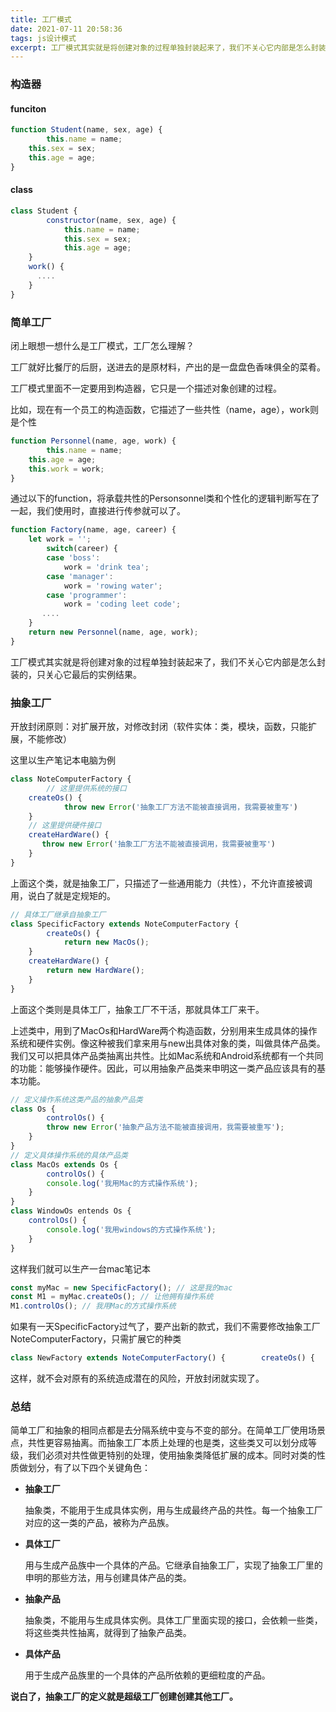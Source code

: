 ```yaml
---
title: 工厂模式
date: 2021-07-11 20:58:36
tags: js设计模式
excerpt: 工厂模式其实就是将创建对象的过程单独封装起来了，我们不关心它内部是怎么封装的，只关心它最后的实例结果。简单工厂和抽象的相同点都是去分隔系统中变与不变的部分。在简单工厂使用场景点，共性更容易抽离。而抽象工厂本质上处理的也是类，这些类又可以划分成等级，我们必须对共性做更特别的处理，使用抽象类降低扩展的成本。
---
```

### 构造器

#### funciton

```javascript
function Student(name, sex, age) {
		this.name = name;
  	this.sex = sex;
  	this.age = age;
}
```

#### class

```javascript
class Student {
 		constructor(name, sex, age) {
    		this.name = name;
  			this.sex = sex;
  			this.age = age;
    }
  	work() {
      ....
    }
}
```

### 简单工厂

闭上眼想一想什么是工厂模式，工厂怎么理解？

工厂就好比餐厅的后厨，送进去的是原材料，产出的是一盘盘色香味俱全的菜肴。

工厂模式里面不一定要用到构造器，它只是一个描述对象创建的过程。

比如，现在有一个员工的构造函数，它描述了一些共性（name，age），work则是个性

```javascript
function Personnel(name, age, work) {
		this.name = name;
  	this.age = age;
  	this.work = work;
}
```

通过以下的function，将承载共性的Personsonnel类和个性化的逻辑判断写在了一起，我们使用时，直接进行传参就可以了。

```javascript
function Factory(name, age, career) {
  	let work = '';
 		switch(career) {
      	case 'boss':
        	work = 'drink tea';
      	case 'manager':
        	work = 'rowing water';
      	case 'programmer':
        	work = 'coding leet code';
       ....
    }
  	return new Personnel(name, age, work);
}
```

工厂模式其实就是将创建对象的过程单独封装起来了，我们不关心它内部是怎么封装的，只关心它最后的实例结果。

### 抽象工厂

开放封闭原则：对扩展开放，对修改封闭（软件实体：类，模块，函数，只能扩展，不能修改）

这里以生产笔记本电脑为例

```javascript
class NoteComputerFactory {
		// 这里提供系统的接口
  	createOs() {
    		throw new Error('抽象工厂方法不能被直接调用，我需要被重写')
  	}
  	// 这里提供硬件接口
  	createHardWare() {
       throw new Error('抽象工厂方法不能被直接调用，我需要被重写')
    }
}
```

上面这个类，就是抽象工厂，只描述了一些通用能力（共性），不允许直接被调用，说白了就是定规矩的。

```javascript
// 具体工厂继承自抽象工厂
class SpecificFactory extends NoteComputerFactory {
		createOs() {
    		return new MacOs();
    }
  	createHardWare() {
      	return new HardWare();
    }
}
```

上面这个类则是具体工厂，抽象工厂不干活，那就具体工厂来干。

上述类中，用到了MacOs和HardWare两个构造函数，分别用来生成具体的操作系统和硬件实例。像这种被我们拿来用与new出具体对象的类，叫做具体产品类。我们又可以把具体产品类抽离出共性。比如Mac系统和Android系统都有一个共同的功能：能够操作硬件。因此，可以用抽象产品类来申明这一类产品应该具有的基本功能。

```javascript
// 定义操作系统这类产品的抽象产品类
class Os {
		controlOs() {
      	throw new Error('抽象产品方法不能被直接调用，我需要被重写');
    }
}
// 定义具体操作系统的具体产品类
class MacOs extends Os {
		controlOs() {
      	console.log('我用Mac的方式操作系统');
    }
}
class WindowOs entends Os {
  	controlOs() {
      	console.log('我用windows的方式操作系统');
   	}
}
```

这样我们就可以生产一台mac笔记本

```javascript
const myMac = new SpecificFactory(); // 这是我的mac
const M1 = myMac.createOs(); // 让他拥有操作系统
M1.controlOs(); // 我用Mac的方式操作系统
```

如果有一天SpecificFactory过气了，要产出新的款式，我们不需要修改抽象工厂NoteComputerFactory，只需扩展它的种类

```javascript
class NewFactory extends NoteComputerFactory() { 		createOs() {    		// 操作系统实现代码    }  	createHardWare() {      	// 硬件系统实现代码    }}
```

这样，就不会对原有的系统造成潜在的风险，开放封闭就实现了。

### 总结

简单工厂和抽象的相同点都是去分隔系统中变与不变的部分。在简单工厂使用场景点，共性更容易抽离。而抽象工厂本质上处理的也是类，这些类又可以划分成等级，我们必须对共性做更特别的处理，使用抽象类降低扩展的成本。同时对类的性质做划分，有了以下四个关键角色：

- **抽象工厂**

  抽象类，不能用于生成具体实例，用与生成最终产品的共性。每一个抽象工厂对应的这一类的产品，被称为产品族。

- **具体工厂**

  用与生成产品族中一个具体的产品。它继承自抽象工厂，实现了抽象工厂里的申明的那些方法，用与创建具体产品的类。

- **抽象产品**

  抽象类，不能用与生成具体实例。具体工厂里面实现的接口，会依赖一些类，将这些类共性抽离，就得到了抽象产品类。

- **具体产品**

  用于生成产品族里的一个具体的产品所依赖的更细粒度的产品。

**说白了，抽象工厂的定义就是超级工厂创建创建其他工厂。**



